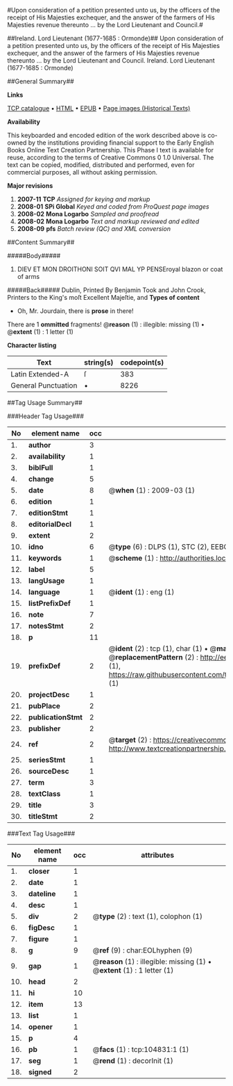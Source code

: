 #Upon consideration of a petition presented unto us, by the officers of the receipt of His Majesties exchequer, and the answer of the farmers of His Majesties revenue thereunto ... by the Lord Lieutenant and Council.#

##Ireland. Lord Lieutenant (1677-1685 : Ormonde)##
Upon consideration of a petition presented unto us, by the officers of the receipt of His Majesties exchequer, and the answer of the farmers of His Majesties revenue thereunto ... by the Lord Lieutenant and Council.
Ireland. Lord Lieutenant (1677-1685 : Ormonde)

##General Summary##

**Links**

[TCP catalogue](http://www.ota.ox.ac.uk/tcp/)  • 
[HTML](http://tei.it.ox.ac.uk/tcp/Texts-HTML/free/A46/A46079.html)  • 
[EPUB](http://tei.it.ox.ac.uk/tcp/Texts-EPUB/free/A46/A46079.epub) • 
[Page images (Historical Texts)](https://data.historicaltexts.jisc.ac.uk/view?pubId=eebo-16141858e&pageId=eebo-16141858e-104831-1)

**Availability**

This keyboarded and encoded edition of the
	       work described above is co-owned by the institutions
	       providing financial support to the Early English Books
	       Online Text Creation Partnership. This Phase I text is
	       available for reuse, according to the terms of Creative
	       Commons 0 1.0 Universal. The text can be copied,
	       modified, distributed and performed, even for
	       commercial purposes, all without asking permission.

**Major revisions**

1. __2007-11__ __TCP__ *Assigned for keying and markup*
1. __2008-01__ __SPi Global__ *Keyed and coded from ProQuest page images*
1. __2008-02__ __Mona Logarbo__ *Sampled and proofread*
1. __2008-02__ __Mona Logarbo__ *Text and markup reviewed and edited*
1. __2008-09__ __pfs__ *Batch review (QC) and XML conversion*

##Content Summary##

#####Body#####

1. DIEV ET MON DROITHONI SOIT QVI MAL YP PENSEroyal blazon or coat of arms

#####Back#####
Dublin, Printed By Benjamin Took and John Crook, Printers to the King's moſt Excellent Majeſtie, and
**Types of content**

  * Oh, Mr. Jourdain, there is **prose** in there!

There are 1 **ommitted** fragments! 
 @__reason__ (1) : illegible: missing (1)  •  @__extent__ (1) : 1 letter (1)

**Character listing**


|Text|string(s)|codepoint(s)|
|---|---|---|
|Latin Extended-A|ſ|383|
|General Punctuation|•|8226|

##Tag Usage Summary##

###Header Tag Usage###

|No|element name|occ|attributes|
|---|---|---|---|
|1.|__author__|3||
|2.|__availability__|1||
|3.|__biblFull__|1||
|4.|__change__|5||
|5.|__date__|8| @__when__ (1) : 2009-03 (1)|
|6.|__edition__|1||
|7.|__editionStmt__|1||
|8.|__editorialDecl__|1||
|9.|__extent__|2||
|10.|__idno__|6| @__type__ (6) : DLPS (1), STC (2), EEBO-CITATION (1), OCLC (1), VID (1)|
|11.|__keywords__|1| @__scheme__ (1) : http://authorities.loc.gov/ (1)|
|12.|__label__|5||
|13.|__langUsage__|1||
|14.|__language__|1| @__ident__ (1) : eng (1)|
|15.|__listPrefixDef__|1||
|16.|__note__|7||
|17.|__notesStmt__|2||
|18.|__p__|11||
|19.|__prefixDef__|2| @__ident__ (2) : tcp (1), char (1)  •  @__matchPattern__ (2) : ([0-9\-]+):([0-9IVX]+) (1), (.+) (1)  •  @__replacementPattern__ (2) : http://eebo.chadwyck.com/downloadtiff?vid=$1&page=$2 (1), https://raw.githubusercontent.com/textcreationpartnership/Texts/master/tcpchars.xml#$1 (1)|
|20.|__projectDesc__|1||
|21.|__pubPlace__|2||
|22.|__publicationStmt__|2||
|23.|__publisher__|2||
|24.|__ref__|2| @__target__ (2) : https://creativecommons.org/publicdomain/zero/1.0/ (1), http://www.textcreationpartnership.org/docs/. (1)|
|25.|__seriesStmt__|1||
|26.|__sourceDesc__|1||
|27.|__term__|3||
|28.|__textClass__|1||
|29.|__title__|3||
|30.|__titleStmt__|2||


###Text Tag Usage###

|No|element name|occ|attributes|
|---|---|---|---|
|1.|__closer__|1||
|2.|__date__|1||
|3.|__dateline__|1||
|4.|__desc__|1||
|5.|__div__|2| @__type__ (2) : text (1), colophon (1)|
|6.|__figDesc__|1||
|7.|__figure__|1||
|8.|__g__|9| @__ref__ (9) : char:EOLhyphen (9)|
|9.|__gap__|1| @__reason__ (1) : illegible: missing (1)  •  @__extent__ (1) : 1 letter (1)|
|10.|__head__|2||
|11.|__hi__|10||
|12.|__item__|13||
|13.|__list__|1||
|14.|__opener__|1||
|15.|__p__|4||
|16.|__pb__|1| @__facs__ (1) : tcp:104831:1 (1)|
|17.|__seg__|1| @__rend__ (1) : decorInit (1)|
|18.|__signed__|2||
